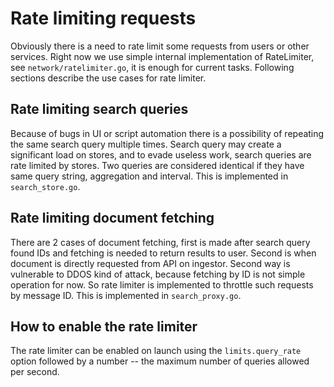 # Rate limiting requests

Obviously there is a need to rate limit some requests from users or other
services. Right now we use simple internal implementation of RateLimiter,
see `network/ratelimiter.go`, it is enough
for current tasks. Following sections describe the use cases for
rate limiter.

## Rate limiting search queries

Because of bugs in UI or script automation there is a possibility of
repeating the same search query multiple times. Search query may create
a significant load on stores, and to evade useless work, search queries
are rate limited by stores. Two queries are considered identical if they
have same query string, aggregation and interval. This is implemented in
`search_store.go`.

## Rate limiting document fetching

There are 2 cases of document fetching, first is made after search query
found IDs and fetching is needed to return results to user. Second is
when document is directly requested from API on ingestor. Second way
is vulnerable to DDOS kind of attack, because fetching by ID is not
simple operation for now. So rate limiter is implemented to throttle
such requests by message ID. This is implemented in 
`search_proxy.go`.

## How to enable the rate limiter
The rate limiter can be enabled on launch using the `limits.query_rate` option 
followed by a number -- the maximum number of queries allowed per second. 
